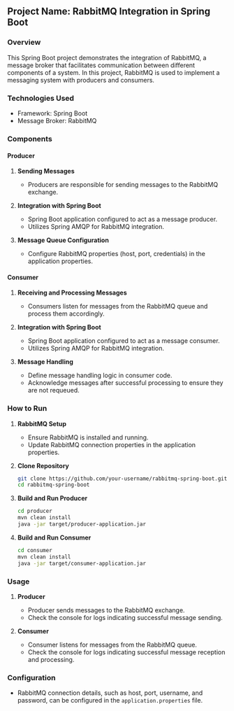 ## Project Name: RabbitMQ Integration in Spring Boot

### Overview
This Spring Boot project demonstrates the integration of RabbitMQ, a message broker that facilitates communication between different components of a system. In this project, RabbitMQ is used to implement a messaging system with producers and consumers.

### Technologies Used
- Framework: Spring Boot
- Message Broker: RabbitMQ

### Components

#### Producer
1. **Sending Messages**
    - Producers are responsible for sending messages to the RabbitMQ exchange.

2. **Integration with Spring Boot**
    - Spring Boot application configured to act as a message producer.
    - Utilizes Spring AMQP for RabbitMQ integration.

3. **Message Queue Configuration**
    - Configure RabbitMQ properties (host, port, credentials) in the application properties.

#### Consumer
1. **Receiving and Processing Messages**
    - Consumers listen for messages from the RabbitMQ queue and process them accordingly.

2. **Integration with Spring Boot**
    - Spring Boot application configured to act as a message consumer.
    - Utilizes Spring AMQP for RabbitMQ integration.

3. **Message Handling**
    - Define message handling logic in consumer code.
    - Acknowledge messages after successful processing to ensure they are not requeued.

### How to Run

1. **RabbitMQ Setup**
    - Ensure RabbitMQ is installed and running.
    - Update RabbitMQ connection properties in the application properties.

2. **Clone Repository**
    ```bash
    git clone https://github.com/your-username/rabbitmq-spring-boot.git
    cd rabbitmq-spring-boot
    ```

3. **Build and Run Producer**
    ```bash
    cd producer
    mvn clean install
    java -jar target/producer-application.jar
    ```

4. **Build and Run Consumer**
    ```bash
    cd consumer
    mvn clean install
    java -jar target/consumer-application.jar
    ```

### Usage

1. **Producer**
    - Producer sends messages to the RabbitMQ exchange.
    - Check the console for logs indicating successful message sending.

2. **Consumer**
    - Consumer listens for messages from the RabbitMQ queue.
    - Check the console for logs indicating successful message reception and processing.

### Configuration
- RabbitMQ connection details, such as host, port, username, and password, can be configured in the `application.properties` file.

